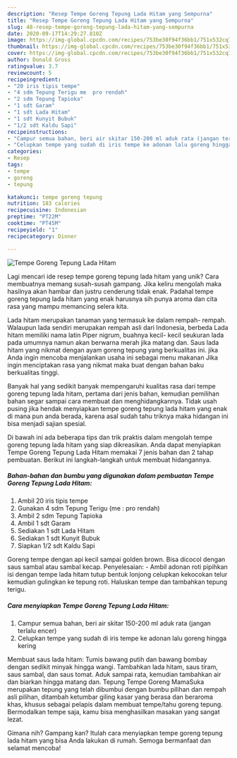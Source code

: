 ```yaml
---
description: "Resep Tempe Goreng Tepung Lada Hitam yang Sempurna"
title: "Resep Tempe Goreng Tepung Lada Hitam yang Sempurna"
slug: 48-resep-tempe-goreng-tepung-lada-hitam-yang-sempurna
date: 2020-09-17T14:29:27.810Z
image: https://img-global.cpcdn.com/recipes/753be30f94f36bb1/751x532cq70/tempe-goreng-tepung-lada-hitam-foto-resep-utama.jpg
thumbnail: https://img-global.cpcdn.com/recipes/753be30f94f36bb1/751x532cq70/tempe-goreng-tepung-lada-hitam-foto-resep-utama.jpg
cover: https://img-global.cpcdn.com/recipes/753be30f94f36bb1/751x532cq70/tempe-goreng-tepung-lada-hitam-foto-resep-utama.jpg
author: Donald Gross
ratingvalue: 3.7
reviewcount: 5
recipeingredient:
- "20 iris tipis tempe"
- "4 sdm Tepung Terigu me  pro rendah"
- "2 sdm Tepung Tapioka"
- "1 sdt Garam"
- "1 sdt Lada Hitam"
- "1 sdt Kunyit Bubuk"
- "1/2 sdt Kaldu Sapi"
recipeinstructions:
- "Campur semua bahan, beri air skitar 150-200 ml aduk rata (jangan terlalu encer)"
- "Celupkan tempe yang sudah di iris tempe ke adonan lalu goreng hingga kering"
categories:
- Resep
tags:
- tempe
- goreng
- tepung

katakunci: tempe goreng tepung 
nutrition: 183 calories
recipecuisine: Indonesian
preptime: "PT22M"
cooktime: "PT45M"
recipeyield: "1"
recipecategory: Dinner

---
```



![Tempe Goreng Tepung Lada Hitam](https://img-global.cpcdn.com/recipes/753be30f94f36bb1/751x532cq70/tempe-goreng-tepung-lada-hitam-foto-resep-utama.jpg)

Lagi mencari ide resep tempe goreng tepung lada hitam yang unik? Cara membuatnya memang susah-susah gampang. Jika keliru mengolah maka hasilnya akan hambar dan justru cenderung tidak enak. Padahal tempe goreng tepung lada hitam yang enak harusnya sih punya aroma dan cita rasa yang mampu memancing selera kita.

Lada hitam merupakan tanaman yang termasuk ke dalam rempah- rempah. Walaupun lada sendiri merupakan rempah asli dari Indonesia, berbeda Lada hitam memiliki nama latin Piper nigrum, buahnya kecil- kecil seukuran lada pada umumnya namun akan berwarna merah jika matang dan. Saus lada hitam yang nikmat dengan ayam goreng tepung yang berkualitas ini. jika Anda ingin mencoba menjalankan usaha ini sebagai menu makanan Jika ingin menciptakan rasa yang nikmat maka buat dengan bahan baku berkualitas tinggi.

Banyak hal yang sedikit banyak mempengaruhi kualitas rasa dari tempe goreng tepung lada hitam, pertama dari jenis bahan, kemudian pemilihan bahan segar sampai cara membuat dan menghidangkannya. Tidak usah pusing jika hendak menyiapkan tempe goreng tepung lada hitam yang enak di mana pun anda berada, karena asal sudah tahu triknya maka hidangan ini bisa menjadi sajian spesial.


Di bawah ini ada beberapa tips dan trik praktis dalam mengolah tempe goreng tepung lada hitam yang siap dikreasikan. Anda dapat menyiapkan Tempe Goreng Tepung Lada Hitam memakai 7 jenis bahan dan 2 tahap pembuatan. Berikut ini langkah-langkah untuk membuat hidangannya.

<!--inarticleads1-->

##### Bahan-bahan dan bumbu yang digunakan dalam pembuatan Tempe Goreng Tepung Lada Hitam:

1. Ambil 20 iris tipis tempe
1. Gunakan 4 sdm Tepung Terigu (me : pro rendah)
1. Ambil 2 sdm Tepung Tapioka
1. Ambil 1 sdt Garam
1. Sediakan 1 sdt Lada Hitam
1. Sediakan 1 sdt Kunyit Bubuk
1. Siapkan 1/2 sdt Kaldu Sapi


Goreng tempe dengan api kecil sampai golden brown. Bisa dicocol dengan saus sambal atau sambal kecap. Penyelesaian: - Ambil adonan roti pipihkan isi dengan tempe lada hitam tutup bentuk lonjong celupkan kekocokan telur kemudian gulingkan ke tepung roti. Haluskan tempe dan tambahkan tepung terigu. 

<!--inarticleads2-->

##### Cara menyiapkan Tempe Goreng Tepung Lada Hitam:

1. Campur semua bahan, beri air skitar 150-200 ml aduk rata (jangan terlalu encer)
1. Celupkan tempe yang sudah di iris tempe ke adonan lalu goreng hingga kering


Membuat saus lada hitam: Tumis bawang putih dan bawang bombay dengan sedikit minyak hingga wangi. Tambahkan lada hitam, saus tiram, saus sambal, dan saus tomat. Aduk sampai rata, kemudian tambahkan air dan biarkan hingga matang dan. Tepung Tempe Goreng MamaSuka merupakan tepung yang telah dibumbui dengan bumbu pilihan dan rempah asli pilihan, ditambah ketumbar giling kasar yang berasa dan beraroma khas, khusus sebagai pelapis dalam membuat tempe/tahu goreng tepung. Bermodalkan tempe saja, kamu bisa menghasilkan masakan yang sangat lezat. 

Gimana nih? Gampang kan? Itulah cara menyiapkan tempe goreng tepung lada hitam yang bisa Anda lakukan di rumah. Semoga bermanfaat dan selamat mencoba!
